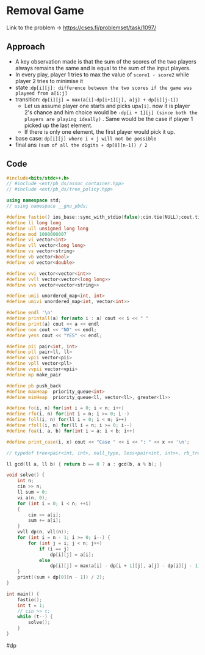 # Removal Game

Link to the problem -> https://cses.fi/problemset/task/1097/

## Approach
- A key observation made is that the sum of the scores of the two players always remains the same and is equal to the sum of the input players. 
- In every play, player 1 tries to max the value of `score1 - score2` while player 2 tries to minimise it
- state :`dp[i][j]: difference between the two scores if the game was playeed from a[i:j]`
- transition: `dp[i][j] = max(a[i]-dp[i+1][j], a[j] + dp[i][j-1])`
	- Let us assume player one starts and picks up`a[i]`. now it is player 2's chance and him choice would be `-dp[i + 1][j] (since both the players are playing ideally)` . Same would be the case if player 1 picked up the last element. 
	- If there is only one element, the first player would pick it up. 
- base case: `dp[i][j] where i < j will not be possible`
- final ans `(sum of all the digits + dp[0][n-1]) / 2`

## Code
```cpp
#include<bits/stdc++.h>
// #include <ext/pb_ds/assoc_container.hpp>
// #include <ext/pb_ds/tree_policy.hpp>

using namespace std;
// using namespace __gnu_pbds;

#define fastio() ios_base::sync_with_stdio(false);cin.tie(NULL);cout.tie(NULL)
#define ll long long
#define ull unsigned long long
#define mod 1000000007
#define vi vector<int>
#define vll vector<long long>
#define vs vector<string>
#define vb vector<bool>
#define vd vector<double>

#define vvi vector<vector<int>>
#define vvll vector<vector<long long>>
#define vvs vector<vector<string>>

#define umii unordered_map<int, int>
#define umivi unordered_map<int, vector<int>>

#define endl '\n'
#define printall(a) for(auto i : a) cout << i << " "
#define print(a) cout << a << endl
#define noo cout << "NO" << endl;
#define yess cout << "YES" << endl;

#define pii pair<int, int>
#define pll pair<ll, ll>
#define vpii vector<pii>
#define vpll vector<pll>
#define vvpii vector<vpii>
#define mp make_pair

#define pb push_back
#define maxHeap  priority_queue<int>
#define minHeap  priority_queue<ll, vector<ll>, greater<ll>>

#define fo(i, n) for(int i = 0; i < n; i++)
#define rfo(i, n) for(int i = n; i >= 0; i--)
#define foll(i, n) for(ll i = 0; i < n; i++)
#define rfoll(i, n) for(ll i = n; i >= 0; i--)
#define foa(i, a, b) for(int i = a; i < b; i++)

#define print_case(i, x) cout << "Case " << i << ": " << x << '\n';

// typedef tree<pair<int, int>, null_type, less<pair<int, int>>, rb_tree_tag, tree_order_statistics_node_update> pbds;

ll gcd(ll a, ll b) { return b == 0 ? a : gcd(b, a % b); }

void solve() {
	int n;
	cin >> n;
	ll sum = 0;
	vi a(n, 0);
	for (int i = 0; i < n; ++i)
	{
		cin >> a[i];
		sum += a[i];
	}
	vvll dp(n, vll(n));
	for (int i = n - 1; i >= 0; i--) {
		for (int j = i; j < n; j++)
			if (i == j)
				dp[i][j] = a[i];
			else
				dp[i][j] = max(a[i] - dp[i + 1][j], a[j] - dp[i][j - 1]);
	}
	print((sum + dp[0][n - 1]) / 2);
}

int main() {
	fastio();
	int t = 1;
	// cin >> t;
	while (t--) {
		solve();
	}
}
```
#dp 